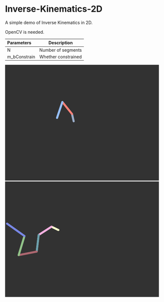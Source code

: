 # Inverse-Kinematics-2D
A simple demo of Inverse Kinematics in 2D. 

OpenCV is needed.

|Parameters|Description|
|:------------- |:-------------:|
|N | Number of segments|
|m_bConstrain| Whether constrained |

![gif](gif/IK_GIF.gif)
![gif](gif/IK_GIF2.gif)


